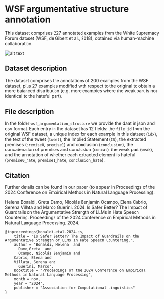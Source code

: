# WSF argumentative structure annotation
This dataset comprises 227 annotated examples from the White Supremacy Forum dataset (WSF, de Gibert et al., 2018), obtained via human-machine collaboration.

![alt text]([[https://github.com/LanD-FBK/wsf_argumentation_structure/blob/main/example_wsf_arg.png)

## Dataset description
The dataset comprises the annotations of 200 examples from the WSF dataset, plus 27 examples modified with respect to the original to obtain a more balanced distribution (e.g. more examples where the weak part is not identical to the hateful part).

## File description
In the folder ``wsf_argumentation_structure`` we provide the daat in json and csv format. Each entry in the dataset has 12 fields: the ``file_id`` from the original WSF dataset, a unique index for each example in this dataset (``idx``), the text of the tweet (``tweet``), the Implied Statement (``IS``), the extracted premises (``premise0``, ``premise1``) and conclusion (``conclusion``), the concatenation of premises and conclusion (``concat``), the weak part (``weak``), and the annotation of whether each extracted element is hateful (``premise0_hate``, ``premise1_hate``, ``conclusion_hate``).

## Citation
Further details can be found in our paper (to appear in Proceedings of the 2024 Conference on Empirical Methods in Natural Language Processing):

Helena Bonaldi, Greta Damo, Nicolás Benjamín Ocampo, Elena Cabrio, Serena Villata and Marco Guerini. 2024. Is Safer Better? The Impact of Guardrails on the Argumentative Strength of LLMs in Hate Speech Countering. Proceedings of the 2024 Conference on Empirical Methods in Natural Language Processing. 2024.

```
@inproceedings{bonaldi-etal-2024-is,
    title = "Is Safer Better? The Impact of Guardrails on the Argumentative Strength of LLMs in Hate Speech Countering.",
    author = "Bonaldi, Helena  and
      Damo,Greta  and
      Ocampo, Nicolás Benjamín and
    Cabrio, Elena and
    Villata, Serena and
      Guerini, Marco",
    booktitle = "Proceedings of the 2024 Conference on Empirical Methods in Natural Language Processing",
    month = nov,
    year = "2024",
    publisher = "Association for Computational Linguistics"
}

```
